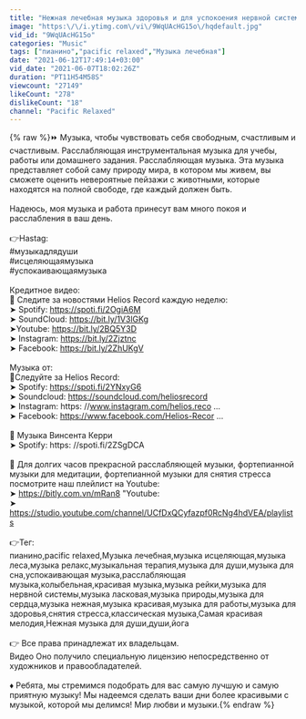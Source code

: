 ```yaml
---
title: "Нежная лечебная музыка здоровья и для успокоения нервной системы, глубокого релакса"
image: "https:\/\/i.ytimg.com\/vi\/9WqUAcHG15o\/hqdefault.jpg"
vid_id: "9WqUAcHG15o"
categories: "Music"
tags: ["пианино","pacific relaxed","Музыка лечебная"]
date: "2021-06-12T17:49:14+03:00"
vid_date: "2021-06-07T18:02:26Z"
duration: "PT11H54M58S"
viewcount: "27149"
likeCount: "278"
dislikeCount: "18"
channel: "Pacific Relaxed"
---
```

{% raw %}⏩ Музыка, чтобы чувствовать себя свободным, счастливым и счастливым. Расслабляющая инструментальная музыка для учебы, работы или домашнего задания. Расслабляющая музыка. Эта музыка представляет собой саму природу мира, в котором мы живем, вы сможете оценить невероятные пейзажи с животными, которые находятся на полной свободе, где каждый должен быть.<br /><br />Надеюсь, моя музыка и работа принесут вам много покоя и расслабления в ваш день.<br /><br />👉Hastag:<br />#музыкадлядуши <br />#исцеляющаямузыка<br />#успокаивающаямузыка<br /><br /> Кредитное видео:<br />🌿 Следите за новостями Helios Record каждую неделю:<br />➤ Spotify: <a rel="nofollow" target="blank" href="https://spoti.fi/2OgiA6M">https://spoti.fi/2OgiA6M</a><br />➤ SoundCloud: <a rel="nofollow" target="blank" href="https://bit.ly/1V3lGKg">https://bit.ly/1V3lGKg</a><br />➤Youtube: <a rel="nofollow" target="blank" href="https://bit.ly/2BQ5Y3D">https://bit.ly/2BQ5Y3D</a><br />➤ Instagram: <a rel="nofollow" target="blank" href="https://bit.ly/2Zjztnc">https://bit.ly/2Zjztnc</a><br />➤ Facebook: <a rel="nofollow" target="blank" href="https://bit.ly/2ZhUKgV">https://bit.ly/2ZhUKgV</a><br /><br />Музыка от:<br />🌿Следуйте за Helios Record:<br />➤ Spotify: <a rel="nofollow" target="blank" href="https://spoti.fi/2YNxyG6">https://spoti.fi/2YNxyG6</a><br />➤ Soundcloud: <a rel="nofollow" target="blank" href="https://soundcloud.com/heliosrecord">https://soundcloud.com/heliosrecord</a><br />➤ Instagram: https: //www.instagram.com/helios.reco ...<br />➤ Facebook: <a rel="nofollow" target="blank" href="https://www.facebook.com/Helios-Recor">https://www.facebook.com/Helios-Recor</a> ...<br /><br />🌿 Музыка Винсента Керри<br />➤ Spotify: https: //spoti.fi/2ZSgDCA<br /><br />🌿 Для долгих часов прекрасной расслабляющей музыки, фортепианной музыки для медитации, фортепианной музыки для снятия стресса посмотрите наш плейлист на Youtube:<br />➤ <a rel="nofollow" target="blank" href="https://bitly.com.vn/mRan8">https://bitly.com.vn/mRan8</a> &quot;Youtube:<br />➤ <a rel="nofollow" target="blank" href="https://studio.youtube.com/channel/UCfDxQCyfazpf0RcNg4hdVEA/playlists">https://studio.youtube.com/channel/UCfDxQCyfazpf0RcNg4hdVEA/playlists</a><br /><br />👉Тег:<br />   пианино,pacific relaxed,Музыка лечебная,музыка исцеляющая,музыка леса,музыка релакс,музыкальная терапия,музыка для души,музыка для сна,успокаивающая музыка,расслабляющая музыка,колыбельная,красивая музыка,музыка рейки,музыка для нервной системы,музыка ласковая,музыка природы,музыка для сердца,музыка нежная,музыка красивая,музыка для работы,музыка для здоровья,снятия стресса,классическая музыка,Самая красивая мелодия,Нежная музыка для души,души,йога<br /><br /> 👉 Все права принадлежат их владельцам.<br />Видео Оно получило специальную лицензию непосредственно от художников и правообладателей.<br /><br />♦ Ребята, мы стремимся подобрать для вас самую лучшую и самую приятную музыку! Мы надеемся сделать ваши дни более красивыми с музыкой, которой мы делимся! Мир любви и музыки.{% endraw %}
